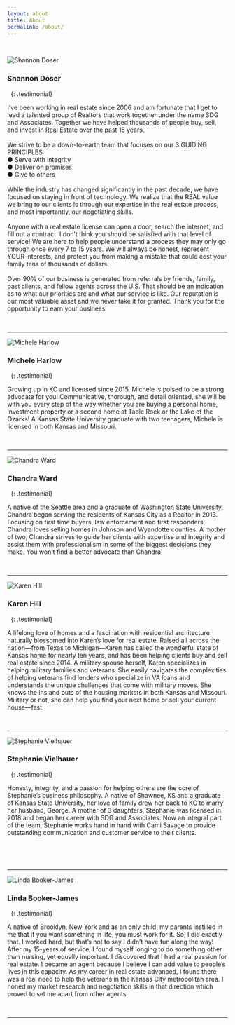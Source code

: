 ```yaml
---
layout: about
title: About
permalink: /about/
---
```


&nbsp;

<div class="recruiting-photo"><span class="client-image-container"><img alt="Shannon Doser" class="client-image" src="/uploads/shannon-web-square2-2.jpg" /> </span></div>

### Shannon Doser

&nbsp;
{: .testimonial}

I’ve been working in real estate since 2006 and am fortunate that I get to lead a talented group of Realtors that work together under the name SDG and Associates. Together we have helped thousands of people buy, sell, and invest in Real Estate over the past 15 years.<br><br>We strive to be a down-to-earth team that focuses on our 3 GUIDING PRINCIPLES:<br>● Serve with integrity<br>● Deliver on promises<br>● Give to others<br><br>While the industry has changed significantly in the past decade, we have focused on staying in front of technology. We realize that the REAL value we bring to our clients is through our expertise in the real estate process, and most importantly, our negotiating skills.<br><br>Anyone with a real estate license can open a door, search the internet, and fill out a contract. I don’t think you should be satisfied with that level of service\! We are here to help people understand a process they may only go through once every 7 to 15 years. We will always be honest, represent YOUR interests, and protect you from making a mistake that could cost your family tens of thousands of dollars.<br><br>Over 90% of our business is generated from referrals by friends, family, past clients, and fellow agents across the U.S. That should be an indication as to what our priorities are and what our service is like. Our reputation is our most valuable asset and we never take it for granted. Thank you for the opportunity to earn your business\!<span class="client-image-container"> </span>

&nbsp;

---

<div class="recruiting-photo"><span class="client-image-container"><img alt="Michele Harlow" class="client-image" src="/img/michele.jpg" /> </span></div>

### Michele Harlow

&nbsp;
{: .testimonial}

Growing up in KC and licensed since 2015, Michele is poised to be a strong advocate for you\! Communicative, thorough, and detail oriented, she will be with you every step of the way whether you are buying a personal home, investment property or a second home at Table Rock or the Lake of the Ozarks\! A Kansas State University graduate with two teenagers, Michele is licensed in both Kansas and Missouri.

&nbsp;

---

<div class="recruiting-photo"><span class="client-image-container"><img alt="Chandra Ward" class="client-image" src="/img/chandra.jpg" /> </span></div>

### Chandra Ward

&nbsp;
{: .testimonial}

A native of the Seattle area and a graduate of Washington State University, Chandra began serving the residents of Kansas City as a Realtor in 2013. Focusing on first time buyers, law enforcement and first responders, Chandra loves selling homes in Johnson and Wyandotte counties. A mother of two, Chandra strives to guide her clients with expertise and integrity and assist them with professionalism in some of the biggest decisions they make. You won’t find a better advocate than Chandra\!

&nbsp;

---

<div class="recruiting-photo"><span class="client-image-container"><img alt="Karen Hill" class="client-image" src="/img/karen.jpg" /> </span></div>

### Karen Hill

&nbsp;
{: .testimonial}

A lifelong love of homes and a fascination with residential architecture naturally blossomed into Karen’s love for real estate. Raised all across the nation—from Texas to Michigan—Karen has called the wonderful state of Kansas home for nearly ten years, and has been helping clients buy and sell real estate since 2014. A military spouse herself, Karen specializes in helping military families and veterans. She easily navigates the complexities of helping veterans find lenders who specialize in VA loans and understands the unique challenges that come with military moves. She knows the ins and outs of the housing markets in both Kansas and Missouri. Military or not, she can help you find your next home or sell your current house—fast.

&nbsp;

---

<div class="recruiting-photo"><span class="client-image-container"><img alt="Stephanie Vielhauer" class="client-image" src="/img/stephanie.jpg" /> </span></div>

### Stephanie Vielhauer

&nbsp;
{: .testimonial}

Honesty, integrity, and a passion for helping others are the core of Stephanie’s business philosophy. A native of Shawnee, KS and a graduate of Kansas State University, her love of family drew her back to KC to marry her husband, George. A mother of 3 daughters, Stephanie was licensed in 2018 and began her career with SDG and Associates. Now an integral part of the team, Stephanie works hand in hand with Cami Savage to provide outstanding communication and customer service to their clients.

&nbsp;

<div class="recruiting-photo">&nbsp;</div>

---

<div class="recruiting-photo"><span class="client-image-container"><img alt="Linda Booker-James" class="client-image" src="/img/linda.jpg" /> </span></div>

### Linda Booker-James

&nbsp;
{: .testimonial}

A native of Brooklyn, New York and as an only child, my parents instilled in&nbsp; me that if you want something in life, you must work for it. So, I did exactly that. I worked hard, but that’s not to say I didn’t have fun along the way\! After my 15-years of service, I found myself longing to do something other than nursing, yet equally important. I discovered that I had a real passion for real estate. I became an agent because I believe I can add value to people’s lives in this capacity. As my career in real estate advanced, I found there was a real need to help the veterans in the Kansas City metropolitan area. I honed my market research and negotiation skills in that direction which proved to set me apart from other agents.

&nbsp;

---
